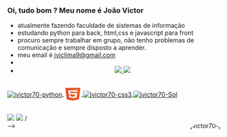 ### Oi, tudo bom ? Meu nome é João Víctor



- atualmente fazendo faculdade de sistemas de informação
- estudando python para back, html,css e javascript para front
- procuro sempre trabalhar em grupo, não tenho problemas de comunicação e sempre disposto a aprender.
- meu email é jviclima9@gmail.com
-
- <div align="center">
  <a href="https://github.com/jvictor70">
  <img height="180em" src="https://github-readme-stats.vercel.app/api?username=jvictor70&show_icons=true&theme=dark&include_all_commits=true&count_private=true"/>
  <img height="180em" src="https://github-readme-stats.vercel.app/api/top-langs/?username=jvictor70&layout=compact&langs_count=7&theme=dark"/>
</div>
<div style="display: inline_block"><br>
  <img align="center" alt="jvictor70-python" height="30" width="40"<img src="https://cdn.jsdelivr.net/gh/devicons/devicon/icons/python/python-original.svg" />
  <img align="center" alt="jvictor70-html5" height="30" width="40" src="https://raw.githubusercontent.com/devicons/devicon/master/icons/html5/html5-original.svg">
  <img align="center" alt="jvictor70-css3" height="30" width="40"<img src="https://cdn.jsdelivr.net/gh/devicons/devicon/icons/css3/css3-original.svg" />
  <img align="center" alt="jvictor70-Sql" height="30" width="40"<img src="https://cdn.jsdelivr.net/gh/devicons/devicon/icons/mysql/mysql-original-wordmark.svg" />
  
  ##

  <div>
  <a href = "mailto:contatojviclima9@gmail.com"><img src="https://img.shields.io/badge/-Gmail-%23333?style=for-the-badge&logo=gmail&logoColor=red" target="_blank"></a>
  <a href="linkedin.com/in/joão-víctor-soares-de-lima-b476b5216/" target="_blank"><img src="https://img.shields.io/badge/-LinkedIn-%230077B5?style=for-the-badge&logo=linkedin&logoColor=white" target="_blank"></a>
  /<div>
  
  
  <img align="right" alt="jvictor70-pic" height="150" style="border-radius:50px;" src="https://scontent.frec36-1.fna.fbcdn.net/v/t39.30808-6/278432386_2300194933453549_8235339622953441987_n.jpg?_nc_cat=109&ccb=1-7&_nc_sid=09cbfe&_nc_ohc=rFGVwzdjpAoAX_twiVS&_nc_ht=scontent.frec36-1.fna&oh=00_AT8aDYxYpOjNMCEOyRu514n5ZarL_XTaSmV6OmcepaWypQ&oe=63141E09">
</div>
-->

